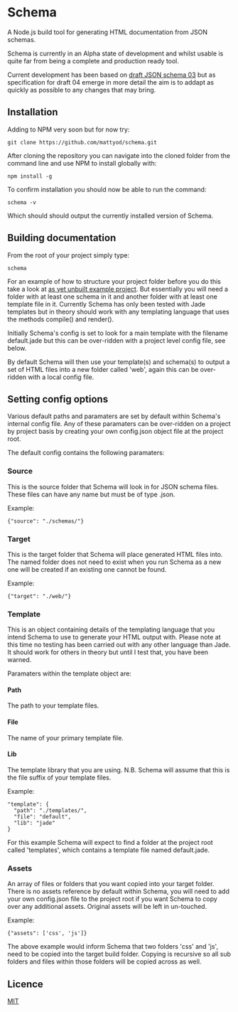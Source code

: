 # Schema
A Node.js build tool for generating HTML documentation from JSON schemas.

Schema is currently in an Alpha state of development and whilst usable is quite far from being a complete and production ready tool.

Current development has been based on [draft JSON schema 03](http://tools.ietf.org/html/draft-zyp-json-schema-03) but as specification for draft 04 emerge in more detail the aim is to addapt as quickly as possible to any changes that may bring.

## Installation
Adding to NPM very soon but for now try:

    git clone https://github.com/mattyod/schema.git

After cloning the repository you can navigate into the cloned folder from the command line and use NPM to install globally with:

    npm install -g

To confirm installation you should now be able to run the command:

    schema -v

Which should should output the currently installed version of Schema.

## Building documentation
From the root of your project simply type:

    schema

For an example of how to structure your project folder before you do this take a look at [as yet unbuilt example project](https://github.com/mattyod/schema-simple-example). But essentially you will need a folder with at least one schema in it and another folder with at least one template file in it. Currently Schema has only been tested with Jade templates but in theory should work with any templating language that uses the methods compile() and render().

Initially Schema's config is set to look for a main template with the filename default.jade but this can be over-ridden with a project level config file, see below.

By default Schema will then use your template(s) and schema(s) to output a set of HTML files into a new folder called 'web', again this can be over-ridden with a local config file.

## Setting config options
Various default paths and paramaters are set by default within Schema's internal config file. Any of these paramaters can be over-ridden on a project by project basis by creating your own config.json object file at the project root.

The default config contains the following paramaters:

### Source
This is the source folder that Schema will look in for JSON schema files. These files can have any name but must be of type .json.

Example:

    {"source": "./schemas/"}

### Target
This is the target folder that Schema will place generated HTML files into. The named folder does not need to exist when you run Schema as a new one will be created if an existing one cannot be found.

Example:

    {"target": "./web/"}

### Template
This is an object containing details of the templating language that you intend Schema to use to generate your HTML output with. Please note at this time no testing has been carried out with any other language than Jade. It should work for others in theory but until I test that, you have been warned.

Paramaters within the template object are:

#### Path
The path to your template files.

#### File
The name of your primary template file.

#### Lib
The template library that you are using. N.B. Schema will assume that this is the file suffix of your template files.

Example:

    "template": {
      "path": "./templates/",
      "file": "default",
      "lib": "jade"
    }

For this example Schema will expect to find a folder at the project root called 'templates', which contains a template file named default.jade.

### Assets
An array of files or folders that you want copied into your target folder. There is no assets reference by default within Schema, you will need to add your own config.json file to the project root if you want Schema to copy over any additional assets. Original assets will be left in un-touched.

Example:

    {"assets": ['css', 'js']}

The above example would inform Schema that two folders 'css' and 'js', need to be copied into the target build folder. Copying is recursive so all sub folders and files within those folders will be copied across as well.

## Licence

[MIT](https://github.com/mattyod/schema/blob/master/LICENSE)